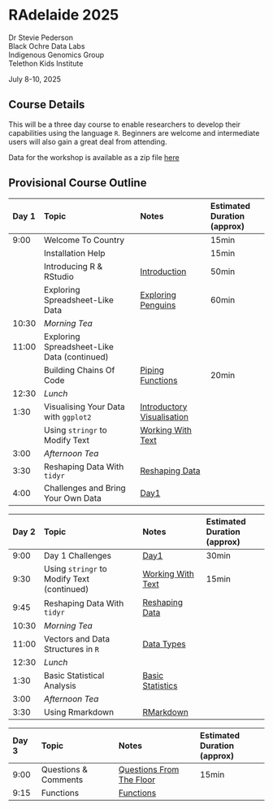 RAdelaide 2025
================
Dr Stevie Pederson  
Black Ochre Data Labs  
Indigenous Genomics Group  
Telethon Kids Institute

July 8-10, 2025

## Course Details

This will be a three day course to enable researchers to develop their
capabilities using the language `R`. Beginners are welcome and
intermediate users will also gain a great deal from attending.

Data for the workshop is available as a zip file [here](data.zip)

## Provisional Course Outline

| Day 1 | Topic | Notes | Estimated Duration <br>(approx) |
|:---|:---|:---|:---|
| 9:00 | Welcome To Country |  | 15min |
|  | Installation Help |  | 15min |
|  | Introducing R & RStudio | [Introduction](intro.html) | 50min |
|  | Exploring Spreadsheet-Like Data | [Exploring Penguins](penguins.html) | 60min |
| 10:30 | *Morning Tea* |  |  |
| 11:00 | Exploring Spreadsheet-Like Data (continued) |  |  |
|  | Building Chains Of Code | [Piping Functions](piping_functions.html) | 20min |
| 12:30 | *Lunch* |  |  |
| 1:30 | Visualising Your Data with `ggplot2` | [Introductory Visualisation](intro_vis.html) |  |
|  | Using `stringr` to Modify Text | [Working With Text](text.html) |  |
| 3:00 | *Afternoon Tea* |  |  |
| 3:30 | Reshaping Data With `tidyr` | [Reshaping Data](tidyr.html) |  |
| 4:00 | Challenges and Bring Your Own Data | [Day1](day1.html) |  |

| Day 2 | Topic | Notes | Estimated Duration <br>(approx) |
|:---|:---|:---|:---|
| 9:00 | Day 1 Challenges | [Day1](day1.html) | 30min |
| 9:30 | Using `stringr` to Modify Text (continued) | [Working With Text](text.html) | 15min |
| 9:45 | Reshaping Data With `tidyr` | [Reshaping Data](tidyr.html) |  |
| 10:30 | *Morning Tea* |  |  |
| 11:00 | Vectors and Data Structures in `R` | [Data Types](data_types.html) |  |
| 12:30 | *Lunch* |  |  |
| 1:30 | Basic Statistical Analysis | [Basic Statistics](basic_stats.html) |  |
| 3:00 | *Afternoon Tea* |  |  |
| 3:30 | Using Rmarkdown | [RMarkdown](rmarkdown.html) |  |

| Day 3 | Topic | Notes | Estimated Duration <br>(approx) |
|:---|:---|:---|:---|
| 9:00 | Questions & Comments | [Questions From The Floor](day3.html) | 15min |
| 9:15 | Functions | [Functions](functions.html) |  |

